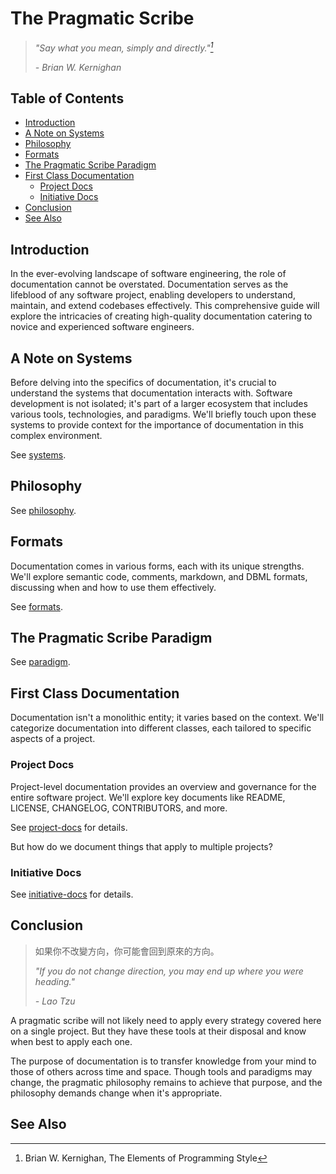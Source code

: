 The Pragmatic Scribe
====================================

> *"Say what you mean, simply and directly."[^1]*
>
> *- Brian W. Kernighan*

Table of Contents
---------------------------

- [Introduction](#introduction)
- [A Note on Systems](#a-note-on-systems)
- [Philosophy](#philosophy)
- [Formats](#formats)
- [The Pragmatic Scribe Paradigm](#the-pragmatic-scribe-paradigm)
- [First Class Documentation](#first-class-documentation)
	- [Project Docs](#project-docs)
	- [Initiative Docs](#initiative-docs)
- [Conclusion](#conclusion)
- [See Also](#see-also)

Introduction
-------------------

In the ever-evolving landscape of software engineering, the role of documentation cannot be overstated. Documentation serves as the lifeblood of any software project, enabling developers to understand, maintain, and extend codebases effectively. This comprehensive guide will explore the intricacies of creating high-quality documentation catering to novice and experienced software engineers.

A Note on Systems
---------------------------

Before delving into the specifics of documentation, it's crucial to understand the systems that documentation interacts with. Software development is not isolated; it's part of a larger ecosystem that includes various tools, technologies, and paradigms. We'll briefly touch upon these systems to provide context for the importance of documentation in this complex environment.

See [systems](systems.md).

Philosophy
----------------

See [philosophy](the-pragmatic-scribe/philosophy.md).

Formats
-----------

Documentation comes in various forms, each with its unique strengths. We'll explore semantic code, comments, markdown, and DBML formats, discussing when and how to use them effectively.

See [formats](the-pragmatic-scribe/formats.md).


The Pragmatic Scribe Paradigm
----------------------------------------------

See [paradigm](the-pragmatic-scribe/paradigm.md).

First Class Documentation
---------------------------------------

Documentation isn't a monolithic entity; it varies based on the context. We'll categorize documentation into different classes, each tailored to specific aspects of a project.

### Project Docs

Project-level documentation provides an overview and governance for the entire software project. We'll explore key documents like README, LICENSE, CHANGELOG, CONTRIBUTORS, and more.

See [project-docs](the-pragmatic-scribe/project-docs.md) for details.

But how do we document things that apply to multiple projects?

### Initiative Docs

See [initiative-docs](the-pragmatic-scribe/initiative-docs.md) for details.

Conclusion
----------------

> 如果你不改變方向，你可能會回到原來的方向。
> 
> *"If you do not change direction, you may end up where you were heading."*
> 
> *- Lao Tzu*

A pragmatic scribe will not likely need to apply every strategy covered here on a single project. But they have these tools at their disposal and know when best to apply each one.

The purpose of documentation is to transfer knowledge from your mind to those of others across time and space. Though tools and paradigms may change, the pragmatic philosophy remains to achieve that purpose, and the philosophy demands change when it's appropriate.

See Also
-------------

[^1]: Brian W. Kernighan, The Elements of Programming Style
